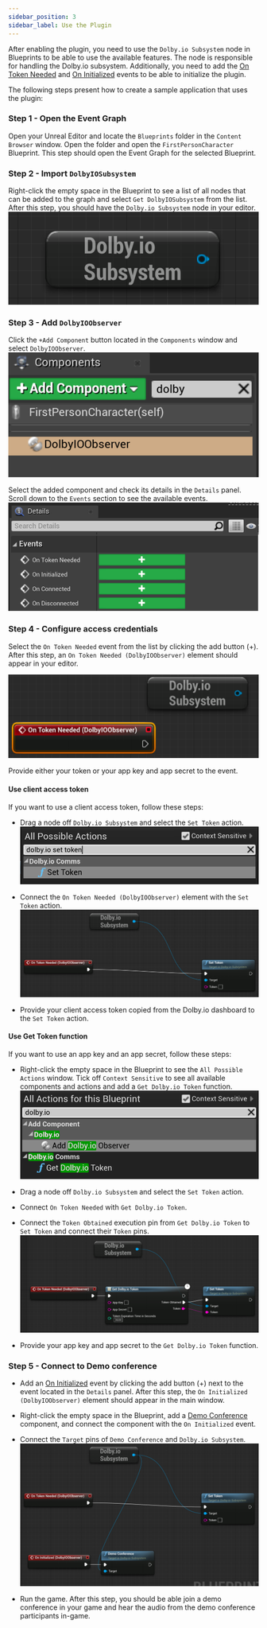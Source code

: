 ```yaml
---
sidebar_position: 3
sidebar_label: Use the Plugin
---
```


After enabling the plugin, you need to use the `Dolby.io Subsystem` node in Blueprints to be able to use the available features. The node is responsible for handling the Dolby.io subsystem. Additionally, you need to add the [On Token Needed](../blueprints/events/on-token-needed) and [On Initialized](../blueprints/events/on-initialized) events to be able to initialize the plugin.

The following steps present how to create a sample application that uses the plugin:

### Step 1 - Open the Event Graph
Open your Unreal Editor and locate the `Blueprints` folder in the `Content Browser` window. Open the folder and open the `FirstPersonCharacter` Blueprint. This step should open the Event Graph for the selected Blueprint.

### Step 2 - Import `DolbyIOSubsystem`
Right-click the empty space in the Blueprint to see a list of all nodes that can be added to the graph and select `Get DolbyIOSubsystem` from the list. After this step, you should have the `Dolby.io Subsystem` node in your editor.
![subsystem](../../static/img/subsystem.png)

### Step 3 - Add `DolbyIOObserver`
Click the `+Add Component` button located in the `Components` window and select `DolbyIOObserver`.
![components](../../static/img/components.png)

Select the added component and check its details in the `Details` panel. Scroll down to the `Events` section to see the available events.
![details](../../static/img/details.png)

### Step 4 - Configure access credentials
Select the `On Token Needed` event from the list by clicking the add button (+). After this step, an `On Token Needed (DolbyIOObserver)` element should appear in your editor.

![ontoken](../../static/img/ontoken.png)

Provide either your token or your app key and app secret to the event.

#### Use client access token
If you want to use a client access token, follow these steps:

- Drag a node off `Dolby.io Subsystem` and select the `Set Token` action.
![settoken](../../static/img/settoken.png)

- Connect the `On Token Needed (DolbyIOObserver)` element with the `Set Token` action.
![token](../../static/img/token.png)

- Provide your client access token copied from the Dolby.io dashboard to the `Set Token` action.

#### Use Get Token function
If you want to use an app key and an app secret, follow these steps:

- Right-click the empty space in the Blueprint to see the `All Possible Actions` window. Tick off `Context Sensitive` to see all available components and actions and add a `Get Dolby.io Token` function.
![gettoken](../../static/img/gettoken.png)

- Drag a node off `Dolby.io Subsystem` and select the `Set Token` action.

- Connect `On Token Needed` with `Get Dolby.io Token`.

- Connect the `Token Obtained` execution pin from `Get Dolby.io Token` to `Set Token` and connect their `Token` pins.
![appsecret](../../static/img/appsecret.png)

- Provide your app key and app secret to the `Get Dolby.io Token` function.

### Step 5 - Connect to Demo conference  

- Add an [On Initialized](../blueprints/events/on-initialized) event by clicking the add button (+) next to the event located in the `Details` panel. After this step, the `On Initialized (DolbyIOObserver)` element should appear in the main window.

- Right-click the empty space in the Blueprint, add a [Demo Conference](../blueprints/Functions/demo-conference) component, and connect the component with the `On Initialized` event.

- Connect the `Target` pins of `Demo Conference` and `Dolby.io Subsystem`.
![all-token](../../static/img/all-token.png)
- Run the game. After this step, you should be able join a demo conference in your game and hear the audio from the demo conference participants in-game.
